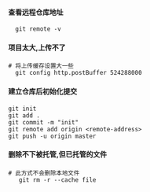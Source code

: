 #### 查看远程仓库地址
```
  git remote -v
```

#### 项目太大,上传不了
```
# 将上传缓存设置大一些
  git config http.postBuffer 524288000
```

#### 建立仓库后初始化提交
```
git init
git add .
git commit -m "init"
git remote add origin <remote-address>
git push -u origin master
```

#### 删除不下被托管,但已托管的文件
```
# 此方式不会删除本地文件
   git rm -r --cache file
```
